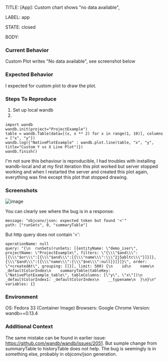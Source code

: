 TITLE:
[App]: Custom chart shows "no data available", 

LABEL:
app

STATE:
closed

BODY:
### Current Behavior

Custom Plot writes "No data available", see screenshot below

### Expected Behavior

I expected for custom plot to draw the plot.

### Steps To Reproduce

1. Set up local wandb
2. 
```
import wandb
wandb.init(project="ProjectExample")
table = wandb.Table(data=[(x, x ** 2) for x in range(1, 10)], columns = ["x", "y"])
wandb.log({"NativePlotExample" : wandb.plot.line(table, "x", "y", title="Custom Y vs X Line Plot")})
wandb.finish()
```


I'm not sure this behaviour is reproducible, I had troubles with installing wandb-local and at my first iteration this plot worked but server stopped working and when I restarted the server and created this plot again, everything was fine except this plot that stopped drawing. 

### Screenshots

![image](https://user-images.githubusercontent.com/9502906/195502903-6f747e06-7bbe-43e0-893e-717326f0f27f.png)

You can clearly see where the bug is in a response:
```
message: "objconv/json: expected token but found '<'"
path: ["runSets", 0, "summaryTable"]
```

But http query does not contain '<':
```
operationName: null
query: "{\n  runSets(runSets: [{entityName: \"demo_iser\", projectName: \"ProjectExample\", filters: \"{\\\"$and\\\":[{\\\"$or\\\":[{\\\"$and\\\":[{\\\"name\\\":\\\"2j5abltc\\\"}]}]},{\\\"$and\\\":[{\\\"name\\\":{\\\"$ne\\\":null}}]}]}\", order: \"+createdAt\", grouping: []}], limit: 500) {\n    id\n    name\n    _defaultColorIndex\n    summaryTable(tableKey: \"NativePlotExample_table\", tableColumns: [\"y\", \"x\"])\n    _defaultColorIndex1: _defaultColorIndex\n    __typename\n  }\n}\n"
variables: {}
```

### Environment

OS:
Fedora 33 (Container Image)
Browsers:
Google Chrome
Version:
wandb==0.13.4

### Additional Context

The same mistake can be found in earlier issue: https://github.com/wandb/wandb/issues/2051.
But sumple change from summaryTable to historyTable does not help. The bug is seemingly is in something else, probably in objconv/json generation. 



